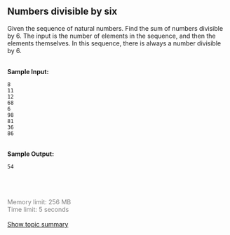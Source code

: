 <h2>Numbers divisible by six</h2>
<html>
 <head></head>
 <body>
  <p>Given the sequence of natural numbers. Find the sum of numbers divisible by 6. The input is the number of elements in the <span>sequence, and then the elements themselves. In this sequence, there is always a number divisible by 6.</span></p>
 </body>
</html><br><b>Sample Input:</b><br><pre><code class="language-no-highlight">8<br>11<br>12<br>68<br>6<br>98<br>81<br>36<br>86<br></code></pre><br><b>Sample Output:</b><br><pre><code class="language-no-highlight">54</code></pre><br><br><br><font color="gray">Memory limit: 256 MB</font><br><font color="gray">Time limit: 5 seconds</font><br><br>
<a href="https://hyperskill.org/learn/step/3505">Show topic summary</a>
